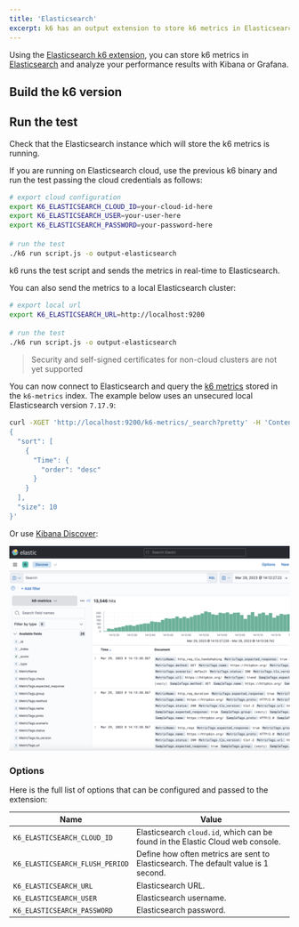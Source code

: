 ```yaml
---
title: 'Elasticsearch'
excerpt: k6 has an output extension to store k6 metrics in Elasticsearch. This document shows you how to configure the k6 Elasticsearch integration.
---
```


Using the [Elasticsearch k6 extension](https://github.com/elastic/xk6-output-elasticsearch), you can store k6 metrics in [Elasticsearch](https://github.com/elastic/elasticsearch) and analyze your performance results with Kibana or Grafana.


## Build the k6 version

<InstallationInstructions extensionUrl="github.com/elastic/xk6-output-elasticsearch"/>

## Run the test

Check that the Elasticsearch instance which will store the k6 metrics is running. 

If you are running on Elasticsearch cloud, use the previous k6 binary and run the test passing the cloud credentials as follows:

```bash
# export cloud configuration
export K6_ELASTICSEARCH_CLOUD_ID=your-cloud-id-here
export K6_ELASTICSEARCH_USER=your-user-here
export K6_ELASTICSEARCH_PASSWORD=your-password-here

# run the test
./k6 run script.js -o output-elasticsearch
```

k6 runs the test script and sends the metrics in real-time to Elasticsearch. 

You can also send the metrics to a local Elasticsearch cluster:

```bash
# export local url
export K6_ELASTICSEARCH_URL=http://localhost:9200

# run the test
./k6 run script.js -o output-elasticsearch
```

<Blockquote mod="attention">
Security and self-signed certificates for non-cloud clusters are not yet supported
</Blockquote>

You can now connect to Elasticsearch and query the [k6 metrics](/using-k6/metrics/) stored in the `k6-metrics` index. The example below uses an unsecured local Elasticsearch version `7.17.9`:

```bash
curl -XGET 'http://localhost:9200/k6-metrics/_search?pretty' -H 'Content-Type: application/json' -d'
{
  "sort": [
    {
      "Time": {
        "order": "desc"
      }
    }
  ],
  "size": 10
}'
```

Or use [Kibana Discover](https://www.elastic.co/guide/en/kibana/7.17/discover.html):

![Kibana Discover k6 results](./images/Elasticsearch/kibana-discover-test-result.png)

### Options

Here is the full list of options that can be configured and passed to the extension:

| Name                                     | Value                                                                                                       |
| ---------------------------------------- | ----------------------------------------------------------------------------------------------------------- |
| `K6_ELASTICSEARCH_CLOUD_ID`                     | Elasticsearch `cloud.id`, which can be found in the Elastic Cloud web console.  |
| `K6_ELASTICSEARCH_FLUSH_PERIOD`                     | Define how often metrics are sent to Elasticsearch. The default value is 1 second.  |
| `K6_ELASTICSEARCH_URL`                     | Elasticsearch URL.  |
| `K6_ELASTICSEARCH_USER`                     | Elasticsearch username.  |
| `K6_ELASTICSEARCH_PASSWORD`                     | Elasticsearch password.  |

